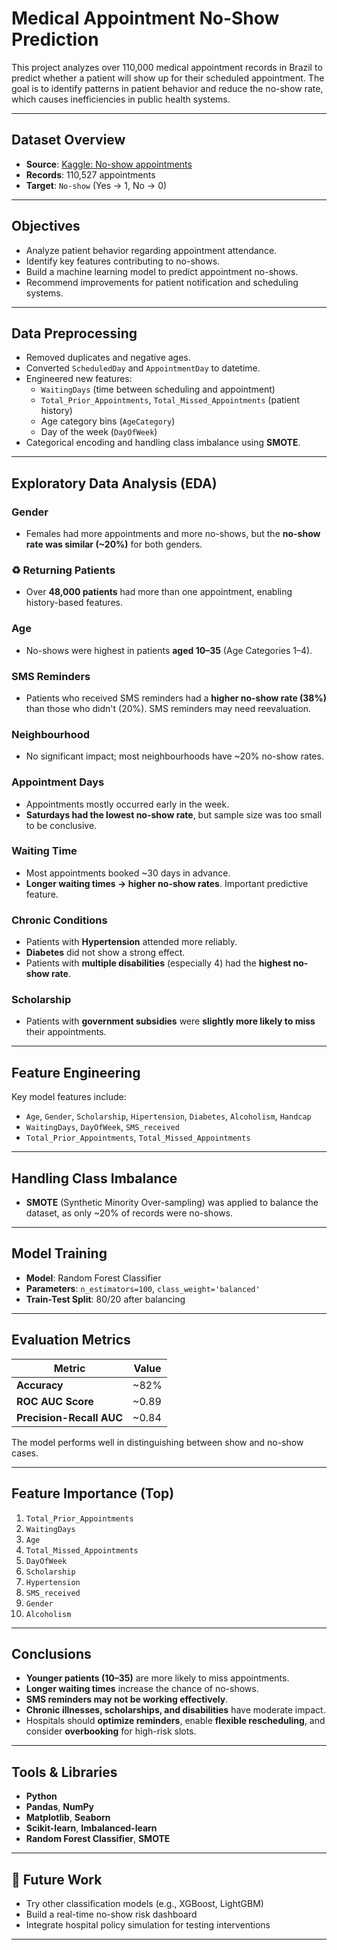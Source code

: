 #  Medical Appointment No-Show Prediction

This project analyzes over 110,000 medical appointment records in Brazil to predict whether a patient will show up for their scheduled appointment. The goal is to identify patterns in patient behavior and reduce the no-show rate, which causes inefficiencies in public health systems.

---

##  Dataset Overview

- **Source**: [Kaggle: No-show appointments](https://www.kaggle.com/datasets/joniarroba/noshowappointments)
- **Records**: 110,527 appointments
- **Target**: `No-show` (Yes → 1, No → 0)

---

##  Objectives

- Analyze patient behavior regarding appointment attendance.
- Identify key features contributing to no-shows.
- Build a machine learning model to predict appointment no-shows.
- Recommend improvements for patient notification and scheduling systems.

---

##  Data Preprocessing

- Removed duplicates and negative ages.
- Converted `ScheduledDay` and `AppointmentDay` to datetime.
- Engineered new features:
  - `WaitingDays` (time between scheduling and appointment)
  - `Total_Prior_Appointments`, `Total_Missed_Appointments` (patient history)
  - Age category bins (`AgeCategory`)
  - Day of the week (`DayOfWeek`)
- Categorical encoding and handling class imbalance using **SMOTE**.

---

##  Exploratory Data Analysis (EDA)

###  Gender
- Females had more appointments and more no-shows, but the **no-show rate was similar (~20%)** for both genders.

### ♻ Returning Patients
- Over **48,000 patients** had more than one appointment, enabling history-based features.

###  Age
- No-shows were highest in patients **aged 10–35** (Age Categories 1–4).

###  SMS Reminders
- Patients who received SMS reminders had a **higher no-show rate (38%)** than those who didn't (20%). SMS reminders may need reevaluation.

###  Neighbourhood
- No significant impact; most neighbourhoods have ~20% no-show rates.

###  Appointment Days
- Appointments mostly occurred early in the week.
- **Saturdays had the lowest no-show rate**, but sample size was too small to be conclusive.

###  Waiting Time
- Most appointments booked ~30 days in advance.
- **Longer waiting times → higher no-show rates**. Important predictive feature.

###  Chronic Conditions
- Patients with **Hypertension** attended more reliably.
- **Diabetes** did not show a strong effect.
- Patients with **multiple disabilities** (especially 4) had the **highest no-show rate**.

###  Scholarship
- Patients with **government subsidies** were **slightly more likely to miss** their appointments.

---

##  Feature Engineering

Key model features include:
- `Age`, `Gender`, `Scholarship`, `Hipertension`, `Diabetes`, `Alcoholism`, `Handcap`
- `WaitingDays`, `DayOfWeek`, `SMS_received`
- `Total_Prior_Appointments`, `Total_Missed_Appointments`

---

##  Handling Class Imbalance

- **SMOTE** (Synthetic Minority Over-sampling) was applied to balance the dataset, as only ~20% of records were no-shows.

---

##  Model Training

- **Model**: Random Forest Classifier
- **Parameters**: `n_estimators=100`, `class_weight='balanced'`
- **Train-Test Split**: 80/20 after balancing

---

##  Evaluation Metrics

| Metric                  | Value   |
|-------------------------|---------|
| **Accuracy**            | ~82%    |
| **ROC AUC Score**       | ~0.89   |
| **Precision-Recall AUC**| ~0.84   |

The model performs well in distinguishing between show and no-show cases.

---

##  Feature Importance (Top)

1. `Total_Prior_Appointments`
2. `WaitingDays`
3. `Age`
4. `Total_Missed_Appointments`
5. `DayOfWeek`
6. `Scholarship`
7. `Hypertension`
8. `SMS_received`
9. `Gender`
10. `Alcoholism`

---

##  Conclusions

- **Younger patients (10–35)** are more likely to miss appointments.
- **Longer waiting times** increase the chance of no-shows.
- **SMS reminders may not be working effectively**.
- **Chronic illnesses, scholarships, and disabilities** have moderate impact.
- Hospitals should **optimize reminders**, enable **flexible rescheduling**, and consider **overbooking** for high-risk slots.

---

##  Tools & Libraries

- **Python**
- **Pandas**, **NumPy**
- **Matplotlib**, **Seaborn**
- **Scikit-learn**, **Imbalanced-learn**
- **Random Forest Classifier**, **SMOTE**

---

## 📎 Future Work

- Try other classification models (e.g., XGBoost, LightGBM)
- Build a real-time no-show risk dashboard
- Integrate hospital policy simulation for testing interventions

---
